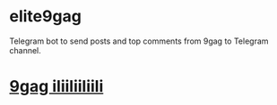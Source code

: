 # elite9gag

Telegram bot to send posts and top comments from 9gag to Telegram channel.

# [9gag iliiliiliili](https://9gag.com/u/iliiliiliili)
